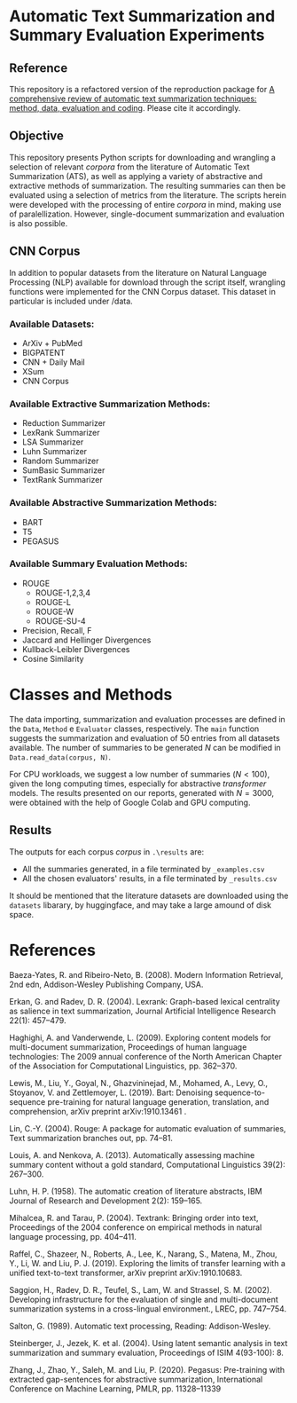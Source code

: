 # Automatic Text Summarization and Summary Evaluation Experiments

## Reference
This repository is a refactored version of the reproduction package for [A comprehensive review of automatic text summarization techniques: method, data, evaluation and coding](https://doi.org/10.48550/arXiv.2301.03403). Please cite it accordingly.

## Objective
This repository presents Python scripts for downloading and wrangling a selection of relevant *corpora* from the literature of Automatic Text Summarization (ATS), as well as applying a variety of abstractive and extractive methods of summarization. The resulting summaries can then be evaluated using a selection of metrics from the literature. The scripts herein were developed with the processing of entire *corpora* in mind, making use of paralellization. However, single-document summarization and evaluation is also possible.

## CNN Corpus
In addition to popular datasets from the literature on Natural Language Processing (NLP) available for download through the script itself, wrangling functions were implemented for the CNN Corpus dataset. This dataset in particular is included under /data. 

### Available Datasets:
- ArXiv + PubMed
- BIGPATENT
- CNN + Daily Mail
- XSum
- CNN Corpus

### Available Extractive Summarization Methods:
- Reduction Summarizer
- LexRank Summarizer
- LSA Summarizer
- Luhn Summarizer
- Random Summarizer
- SumBasic Summarizer
- TextRank Summarizer

### Available Abstractive Summarization Methods:
- BART
- T5
- PEGASUS

### Available Summary Evaluation Methods:
- ROUGE
    - ROUGE-1,2,3,4
    - ROUGE-L
    - ROUGE-W
    - ROUGE-SU-4
- Precision, Recall, F
- Jaccard and Hellinger Divergences
- Kullback-Leibler Divergences
- Cosine Similarity

# Classes and Methods
The data importing, summarization and evaluation processes are defined in the `Data`, `Method` e `Evaluator` classes, respectively. The `main` function suggests the summarization and evaluation of 50 entries from all datasets available. The number of summaries to be generated $N$ can be modified in `Data.read_data(corpus, N)`. 

For CPU workloads, we suggest a low number of summaries $(N<100)$, given the long computing times, especially for abstractive *transformer* models. The results presented on our reports, generated with $N=3000$, were obtained with the help of Google Colab and GPU computing.

## Results
The outputs for each corpus *corpus* in `.\results` are:
- All the summaries generated, in a file terminated by `_examples.csv`
- All the chosen evaluators' results, in a file terminated by `_results.csv`

It should be mentioned that the literature datasets are downloaded using the `datasets` libarary, by huggingface, and may take a large amound of disk space.

# References 

Baeza-Yates, R. and Ribeiro-Neto, B. (2008). Modern Information Retrieval, 2nd edn,
Addison-Wesley Publishing Company, USA.

Erkan, G. and Radev, D. R. (2004). Lexrank: Graph-based lexical centrality as salience in text
summarization, Journal Artificial Intelligence Research 22(1): 457–479.

Haghighi, A. and Vanderwende, L. (2009). Exploring content models for multi-document
summarization, Proceedings of human language technologies: The 2009 annual conference of
the North American Chapter of the Association for Computational Linguistics, pp. 362–370.

Lewis, M., Liu, Y., Goyal, N., Ghazvininejad, M., Mohamed, A., Levy, O., Stoyanov, V. and
Zettlemoyer, L. (2019). Bart: Denoising sequence-to-sequence pre-training for natural language
generation, translation, and comprehension, arXiv preprint arXiv:1910.13461 .

Lin, C.-Y. (2004). Rouge: A package for automatic evaluation of summaries, Text summarization
branches out, pp. 74–81.

Louis, A. and Nenkova, A. (2013). Automatically assessing machine summary content without a
gold standard, Computational Linguistics 39(2): 267–300.

Luhn, H. P. (1958). The automatic creation of literature abstracts, IBM Journal of Research and
Development 2(2): 159–165.

Mihalcea, R. and Tarau, P. (2004). Textrank: Bringing order into text, Proceedings of the 2004
conference on empirical methods in natural language processing, pp. 404–411.

Raffel, C., Shazeer, N., Roberts, A., Lee, K., Narang, S., Matena, M., Zhou, Y., Li, W. and Liu,
P. J. (2019). Exploring the limits of transfer learning with a unified text-to-text transformer,
arXiv preprint arXiv:1910.10683.

Saggion, H., Radev, D. R., Teufel, S., Lam, W. and Strassel, S. M. (2002). Developing infrastructure
for the evaluation of single and multi-document summarization systems in a cross-lingual
environment., LREC, pp. 747–754.

Salton, G. (1989). Automatic text processing, Reading: Addison-Wesley.

Steinberger, J., Jezek, K. et al. (2004). Using latent semantic analysis in text summarization and
summary evaluation, Proceedings of ISIM 4(93-100): 8.

Zhang, J., Zhao, Y., Saleh, M. and Liu, P. (2020). Pegasus: Pre-training with extracted
gap-sentences for abstractive summarization, International Conference on Machine Learning,
PMLR, pp. 11328–11339
